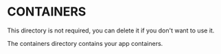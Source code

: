 # CONTAINERS

This directory is not required, you can delete it if you don't want to use it.

The containers directory contains your app containers.
